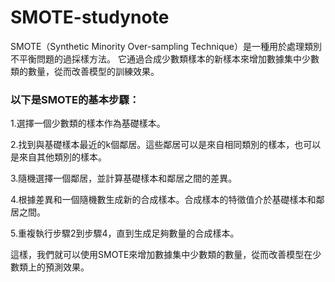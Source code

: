 # SMOTE-studynote

SMOTE（Synthetic Minority Over-sampling Technique）是一種用於處理類別不平衡問題的過採樣方法。
它通過合成少數類樣本的新樣本來增加數據集中少數類的數量，從而改善模型的訓練效果。

### 以下是SMOTE的基本步驟：

1.選擇一個少數類的樣本作為基礎樣本。

2.找到與基礎樣本最近的k個鄰居。這些鄰居可以是來自相同類別的樣本，也可以是來自其他類別的樣本。

3.隨機選擇一個鄰居，並計算基礎樣本和鄰居之間的差異。

4.根據差異和一個隨機數生成新的合成樣本。合成樣本的特徵值介於基礎樣本和鄰居之間。

5.重複執行步驟2到步驟4，直到生成足夠數量的合成樣本。

這樣，我們就可以使用SMOTE來增加數據集中少數類的數量，從而改善模型在少數類上的預測效果。

